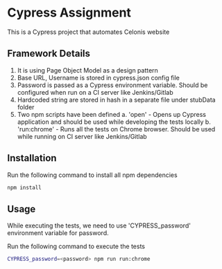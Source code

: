 # Cypress Assignment

This is a Cypress project that automates Celonis website

## Framework Details

1. It is using Page Object Model as a design pattern
2. Base URL, Username is stored in cypress.json config file
3. Password is passed as a Cypress environment variable. Should be configured when run on a CI server like Jenkins/Gitlab
4. Hardcoded string are stored in hash in a separate file under stubData folder
4. Two npm scripts have been defined
     a. 'open' - Opens up Cypress application and should be used while developing the tests locally
     b. 'run:chrome' - Runs all the tests on Chrome browser. Should be used while running on CI server like Jenkins/Gitlab

## Installation

Run the following command to install all npm dependencies

```bash
npm install
```

## Usage

While executing the tests, we need to use 'CYPRESS_password' environment variable for password.

Run the following command to execute the tests

```bash
CYPRESS_password=<password> npm run run:chrome
```